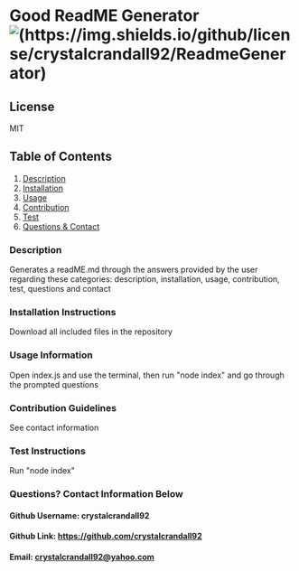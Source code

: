 
# Good ReadME Generator ![(https://img.shields.io/github/license/crystalcrandall92/ReadmeGenerator)](https://img.shields.io/github/license/crystalcrandall92/ReadmeGenerator)



## License 
MIT 
  
## Table of Contents
1. [Description](#description)
2. [Installation](#installation-instructions)
3. [Usage](#usage-information)
4. [Contribution](#contribution-guidelines)
5. [Test](#test-instructions)
6. [Questions & Contact](#questions?-contact-information-below)

### Description
Generates a readME.md through the answers provided by the user regarding these categories: description, installation, usage, contribution, test, questions and contact  

### Installation Instructions
Download all included files in the repository

### Usage Information
Open index.js and use the terminal, then run "node index" and go through the prompted questions

### Contribution Guidelines
See contact information

### Test Instructions
Run "node index"

### Questions? Contact Information Below
#### Github Username: crystalcrandall92
#### Github Link: https://github.com/crystalcrandall92
#### Email: crystalcrandall92@yahoo.com
     
